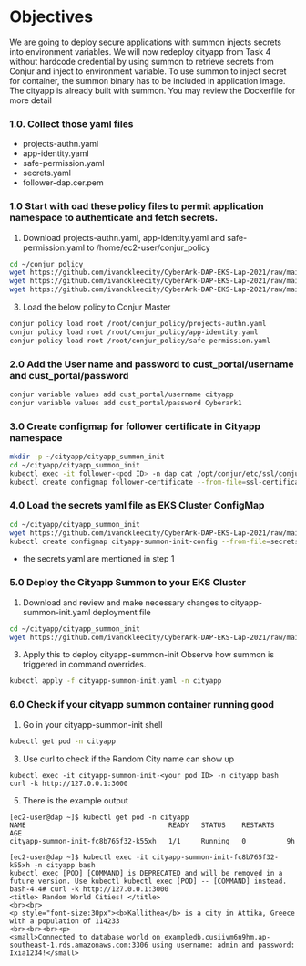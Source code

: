 # Objectives
We are going to deploy secure applications with summon injects secrets into environment variables. We will now redeploy cityapp from Task 4 without hardcode credential by using summon to retrieve secrets from Conjur and inject to environment variable. To use summon to inject secret for container, the summon binary has to be included in application image.  The cityapp is already built with summon. You may review the Dockerfile for more detail

### 1.0. Collect those yaml files
- projects-authn.yaml
- app-identity.yaml
- safe-permission.yaml
- secrets.yaml
- follower-dap.cer.pem

### 1.0 Start with oad these policy files to permit application namespace to authenticate and fetch secrets.
1. Download projects-authn.yaml, app-identity.yaml and safe-permission.yaml to /home/ec2-user/conjur_policy
```bash
cd ~/conjur_policy
wget https://github.com/ivanckleecity/CyberArk-DAP-EKS-Lap-2021/raw/main/Task07/app-identity.yaml
wget https://github.com/ivanckleecity/CyberArk-DAP-EKS-Lap-2021/raw/main/Task07/projects-authn.yaml
wget https://github.com/ivanckleecity/CyberArk-DAP-EKS-Lap-2021/raw/main/Task07/safe-permission.yaml
```
3. Load the below policy to Conjur Master
```bash
conjur policy load root /root/conjur_policy/projects-authn.yaml
conjur policy load root /root/conjur_policy/app-identity.yaml
conjur policy load root /root/conjur_policy/safe-permission.yaml
```
### 2.0 Add the User name and password to cust_portal/username and cust_portal/password
```bash
conjur variable values add cust_portal/username cityapp
conjur variable values add cust_portal/password Cyberark1
```
### 3.0 Create configmap for follower certificate in Cityapp namespace
```bash
mkdir -p ~/cityapp/cityapp_summon_init
cd ~/cityapp/cityapp_summon_init
kubectl exec -it follower-<pod ID> -n dap cat /opt/conjur/etc/ssl/conjur.pem > follower-certificate.pem
kubectl create configmap follower-certificate --from-file=ssl-certificate=<(cat follower-certificate.pem) -n cityapp
```

### 4.0 Load the secrets yaml file as EKS Cluster ConfigMap
```bash
cd ~/cityapp/cityapp_summon_init
wget https://github.com/ivanckleecity/CyberArk-DAP-EKS-Lap-2021/raw/main/Task07/secrets.yaml
kubectl create configmap cityapp-summon-init-config --from-file=secrets.yaml -n cityapp
```
- the secrets.yaml are mentioned in step 1 

### 5.0 Deploy the Cityapp Summon to your EKS Cluster
1. Download and review and make necessary changes to cityapp-summon-init.yaml deployment file
```bash
cd ~/cityapp/cityapp_summon_init
wget https://github.com/ivanckleecity/CyberArk-DAP-EKS-Lap-2021/raw/main/Task07/cityapp-summon-init.yaml
```
3. Apply this to deploy cityapp-summon-init Observe how summon is triggered in command overrides. 
```bash
kubectl apply -f cityapp-summon-init.yaml -n cityapp
```

### 6.0 Check if your cityapp summon container running good
1. Go in your cityapp-summon-init shell
```bash
kubectl get pod -n cityapp
```
3. Use curl to check if the Random City name can show up
```
kubectl exec -it cityapp-summon-init-<your pod ID> -n cityapp bash
curl -k http://127.0.0.1:3000
```
5. There is the example output
```
[ec2-user@dap ~]$ kubectl get pod -n cityapp
NAME                                   READY   STATUS    RESTARTS   AGE
cityapp-summon-init-fc8b765f32-k55xh   1/1     Running   0          9h

[ec2-user@dap ~]$ kubectl exec -it cityapp-summon-init-fc8b765f32-k55xh -n cityapp bash
kubectl exec [POD] [COMMAND] is DEPRECATED and will be removed in a future version. Use kubectl kubectl exec [POD] -- [COMMAND] instead.
bash-4.4# curl -k http://127.0.0.1:3000
<title> Random World Cities! </title>
<br><br>
<p style="font-size:30px"><b>Kallithea</b> is a city in Attika, Greece with a population of 114233
<br><br><br><p>
<small>Connected to database world on exampledb.cusiivm6n9hm.ap-southeast-1.rds.amazonaws.com:3306 using username: admin and password: Ixia1234!</small>
```
